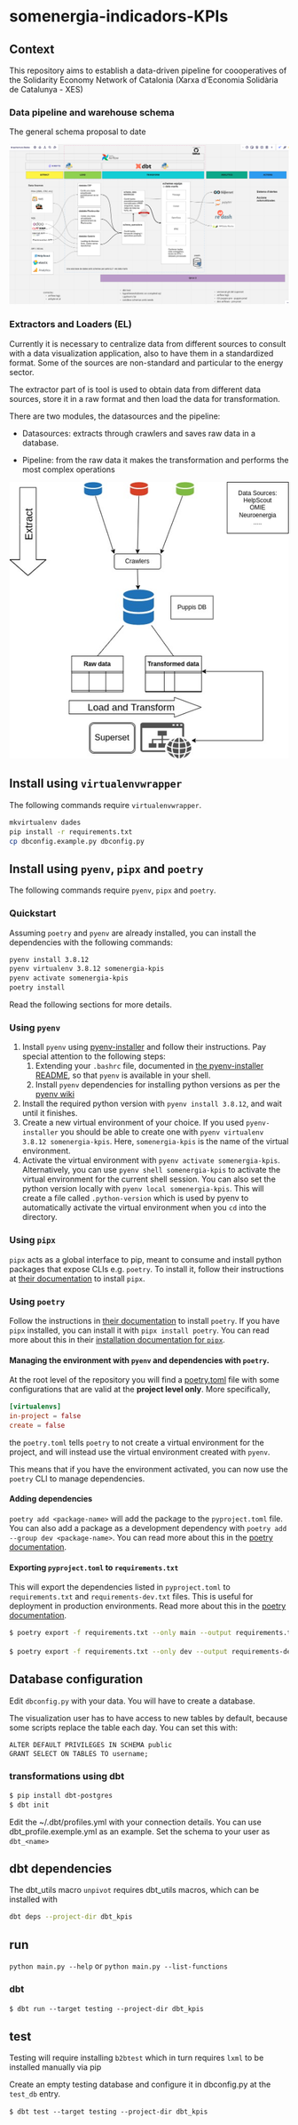 # somenergia-indicadors-KPIs

## Context

This repository aims to establish a data-driven pipeline for coooperatives of the Solidarity Economy Network of Catalonia (Xarxa d’Economia Solidària de Catalunya - XES)

### Data pipeline and warehouse schema

The general schema proposal to date

![Data Warehouse](docs/data_architecture.png)

### Extractors and Loaders (EL)

Currently it is necessary to centralize data from different sources to consult with a data visualization application, also to have them in a standardized format. Some of the sources are non-standard and particular to the energy sector.

The extractor part of is tool is used to obtain data from different data sources, store it in a raw format and then load the data for transformation.

There are two modules, the datasources and the pipeline:

- Datasources: extracts through crawlers and saves raw data in a database.

- Pipeline: from the raw data it makes the transformation and performs the most complex operations

![Indicadors_schema](/docs/Indicadors.jpg "Schema")

## Install using `virtualenvwrapper`

The following commands require `virtualenvwrapper`.

```sh
mkvirtualenv dades
pip install -r requirements.txt
cp dbconfig.example.py dbconfig.py
```

## Install using `pyenv`, `pipx` and `poetry`

The following commands require `pyenv`, `pipx` and `poetry`.

### Quickstart

Assuming `poetry` and `pyenv` are already installed, you can install the dependencies with the following commands:

```sh
pyenv install 3.8.12
pyenv virtualenv 3.8.12 somenergia-kpis
pyenv activate somenergia-kpis
poetry install
```

Read the following sections for more details.

### Using `pyenv`

1. Install `pyenv` using [pyenv-installer](https://github.com/pyenv/pyenv-installer) and follow their instructions. Pay special attention to the following steps:
   1. Extending your `.bashrc` file, documented in [the pyenv-installer README](https://github.com/pyenv/pyenv#set-up-your-shell-environment-for-pyenv), so that `pyenv` is available in your shell.
   2. Install `pyenv` dependencies for installing python versions as per the [pyenv wiki](https://github.com/pyenv/pyenv#install-python-build-dependencies)
2. Install the required python version with `pyenv install 3.8.12`, and wait until it finishes.
3. Create a new virtual environment of your choice. If you used `pyenv-installer` you should be able to create one with `pyenv virtualenv 3.8.12 somenergia-kpis`. Here, `somenergia-kpis` is the name of the virtual environment.
4. Activate the virtual environment with `pyenv activate somenergia-kpis`. Alternatively, you can use `pyenv shell somenergia-kpis` to activate the virtual environment for the current shell session. You can also set the python version locally with `pyenv local somenergia-kpis`. This will create a file called `.python-version` which is used by pyenv to automatically activate the virtual environment when you `cd` into the directory.

### Using `pipx`

`pipx` acts as a global interface to pip, meant to consume and install python packages that expose CLIs e.g. `poetry`. To install it, follow their instructions at [their documentation](https://pypa.github.io/pipx/installation/) to install `pipx`.

### Using `poetry`

Follow the instructions in [their documentation](https://python-poetry.org/docs/#installation) to install `poetry`. If you have `pipx` installed, you can install it with `pipx install poetry`. You can read more about this in their [installation documentation for `pipx`](https://python-poetry.org/docs/#installing-with-pipx).

#### Managing the environment with `pyenv` and dependencies with `poetry`.

At the root level of the repository you will find a [poetry.toml](./poetry.toml) file with some configurations that are valid at the **project level only**. More specifically,

```toml
[virtualenvs]
in-project = false
create = false
```

the `poetry.toml` tells `poetry` to not create a virtual environment for the project, and will instead use the virtual environment created with `pyenv`. 

This means that if you have the environment activated, you can now use the `poetry` CLI to manage dependencies.

#### Adding dependencies

`poetry add <package-name>` will add the package to the `pyproject.toml` file. You can also add a package as a development dependency with `poetry add --group dev <package-name>`. You can read more about this in the [poetry documentation](https://python-poetry.org/docs/cli/#add).

#### Exporting `pyproject.toml` to `requirements.txt`

This will export the dependencies listed in `pyproject.toml` to `requirements.txt` and `requirements-dev.txt` files. This is useful for deployment in production environments. Read more about this in the [poetry documentation](https://python-poetry.org/docs/cli/#export).

```sh
$ poetry export -f requirements.txt --only main --output requirements.txt --without-hashes

$ poetry export -f requirements.txt --only dev --output requirements-dev.txt --without-hashes
```



## Database configuration

Edit `dbconfig.py` with your data. You will have to create a database.

The visualization user has to have access to new tables by default, because some scripts replace the table each day. You can set this with:

```
ALTER DEFAULT PRIVILEGES IN SCHEMA public
GRANT SELECT ON TABLES TO username;
```

### transformations using dbt

```sh
$ pip install dbt-postgres
$ dbt init
```
Edit the ~/.dbt/profiles.yml with your connection details. You can use dbt_profile.exemple.yml as an example.
Set the schema to your user as `dbt_<name>`

## dbt dependencies

The dbt_utils macro `unpivot` requires dbt_utils macros, which can be installed with

```bash
dbt deps --project-dir dbt_kpis
```

## run

`python main.py --help` or `python main.py --list-functions`

### dbt

`$ dbt run --target testing --project-dir dbt_kpis`

## test

Testing will require installing `b2btest` which in turn requires `lxml` to be installed manually via pip

Create an empty testing database and configure it in dbconfig.py at the `test_db` entry.

`$ dbt test --target testing --project-dir dbt_kpis`




